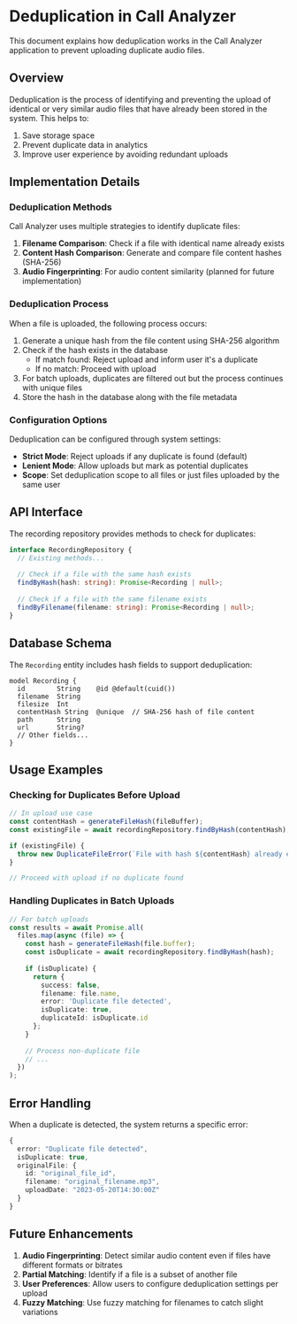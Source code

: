 # Deduplication in Call Analyzer

This document explains how deduplication works in the Call Analyzer application to prevent uploading duplicate audio files.

## Overview

Deduplication is the process of identifying and preventing the upload of identical or very similar audio files that have already been stored in the system. This helps to:

1. Save storage space
2. Prevent duplicate data in analytics
3. Improve user experience by avoiding redundant uploads

## Implementation Details

### Deduplication Methods

Call Analyzer uses multiple strategies to identify duplicate files:

1. **Filename Comparison**: Check if a file with identical name already exists
2. **Content Hash Comparison**: Generate and compare file content hashes (SHA-256)
3. **Audio Fingerprinting**: For audio content similarity (planned for future implementation)

### Deduplication Process

When a file is uploaded, the following process occurs:

1. Generate a unique hash from the file content using SHA-256 algorithm
2. Check if the hash exists in the database
   - If match found: Reject upload and inform user it's a duplicate
   - If no match: Proceed with upload
3. For batch uploads, duplicates are filtered out but the process continues with unique files
4. Store the hash in the database along with the file metadata

### Configuration Options

Deduplication can be configured through system settings:

- **Strict Mode**: Reject uploads if any duplicate is found (default)
- **Lenient Mode**: Allow uploads but mark as potential duplicates
- **Scope**: Set deduplication scope to all files or just files uploaded by the same user

## API Interface

The recording repository provides methods to check for duplicates:

```typescript
interface RecordingRepository {
  // Existing methods...
  
  // Check if a file with the same hash exists
  findByHash(hash: string): Promise<Recording | null>;
  
  // Check if a file with the same filename exists
  findByFilename(filename: string): Promise<Recording | null>;
}
```

## Database Schema

The `Recording` entity includes hash fields to support deduplication:

```prisma
model Recording {
  id        String    @id @default(cuid())
  filename  String
  filesize  Int
  contentHash String  @unique  // SHA-256 hash of file content
  path      String
  url       String?
  // Other fields...
}
```

## Usage Examples

### Checking for Duplicates Before Upload

```typescript
// In upload use case
const contentHash = generateFileHash(fileBuffer);
const existingFile = await recordingRepository.findByHash(contentHash);

if (existingFile) {
  throw new DuplicateFileError(`File with hash ${contentHash} already exists`);
}

// Proceed with upload if no duplicate found
```

### Handling Duplicates in Batch Uploads

```typescript
// For batch uploads
const results = await Promise.all(
  files.map(async (file) => {
    const hash = generateFileHash(file.buffer);
    const isDuplicate = await recordingRepository.findByHash(hash);
    
    if (isDuplicate) {
      return {
        success: false,
        filename: file.name,
        error: 'Duplicate file detected',
        isDuplicate: true,
        duplicateId: isDuplicate.id
      };
    }
    
    // Process non-duplicate file
    // ...
  })
);
```

## Error Handling

When a duplicate is detected, the system returns a specific error:

```typescript
{
  error: "Duplicate file detected",
  isDuplicate: true,
  originalFile: {
    id: "original_file_id",
    filename: "original_filename.mp3",
    uploadDate: "2023-05-20T14:30:00Z"
  }
}
```

## Future Enhancements

1. **Audio Fingerprinting**: Detect similar audio content even if files have different formats or bitrates
2. **Partial Matching**: Identify if a file is a subset of another file
3. **User Preferences**: Allow users to configure deduplication settings per upload
4. **Fuzzy Matching**: Use fuzzy matching for filenames to catch slight variations 